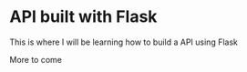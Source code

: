 # API built with Flask

This is where I will be learning how to build a API using Flask

More to come